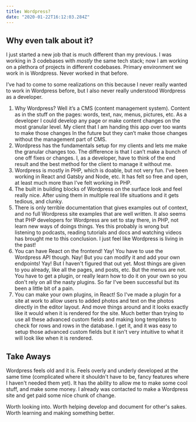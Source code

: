 ```yaml
---
title: Wordpress?
date: "2020-01-22T16:12:03.284Z"
---
```


## Why even talk about it?

I just started a new job that is much different than my previous. I was working in 3 codebases with *mostly* the same tech stack; now I am working on a plethora of projects in different codebases. Primary environment we work in is Wordpress. Never worked in that before.

I’ve had to come to some realizations on this because I never really wanted to work in Wordpress before, but I also never really understood Wordpress as a developer.

1. Why Wordpress? Well it’s a CMS (content management system). Content as in the stuff on the pages: words, text, nav, menus, pictures, etc. As a developer I could develop any page or make content changes on the most granular level. My client that I am handing this app over too wants to make those changes In the future but they can’t make those changes without the management part of CMS.
2. Wordpress has the fundamentals setup for my clients and lets me make the granular changes too. The difference is that I can’t make a bunch of one off fixes or changes. I, as a developer, have to think of the end result and the best method for the client to manage it without me.
3. Wordpress is mostly in PHP, which is doable, but not very fun. I’ve been working in React and Gatsby and Node, etc. It has felt so free and open, at least much more than I’ve felt working in PHP.
4. The built in building blocks of Wordpress  on the surface look and feel really nice. After using them in multiple real life situations and it gets tedious, and clunky.
5. There is only terrible documentation that gives examples out of context, and no full Wordpress site examples that are well written. It also seems that PHP developers for Wordpress are set to stay there, in PHP, not learn new ways of doings things. Yes this probably is wrong but listening to podcasts, reading tutorials and docs and watching videos has brought me to this conclusion. I just feel like Wordpress is living in the past!
6. You can have React on the frontend! Yay! You have to use the Wordpress API though. Nay! But you can modify it and add your own endpoints! Yay! But I haven't figured that out yet.
Most things are given to you already, like all the pages, and posts, etc. But the menus are not. You have to get a plugin, or really learn how to do it on your own so you don't rely on all the nasty plugins. So far I've been successful but its been a little bit of a pain.
7. You can make your own plugins, in React! So I've made a plugin for a site at work to allow users to added photos and text on the photos directly in the editor layout. And move things around and it looks exactly like it would when it is rendered for the site. Much better than trying to use all these advanced custom fields and making long templates to check for rows and rows in the database. I get it, and it was easy to setup those advanced custom fields but it isn't very intuitive to what it will look like when it is rendered.

## Take Aways

Wordpress feels old and it is. Feels overly and underly developed at the same time (complicated where it shouldn't have to be, fancy features where I haven't needed them yet). It has the ability to allow me to make some cool stuff, and make some money. I already was contacted to make a Wordpress site and get paid some nice chunk of change.

Worth looking into. Worth helping develop and document for other's sakes. Worth learning and making something better.